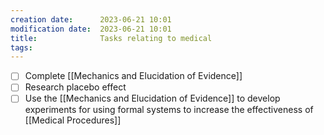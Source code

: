 ```yaml
---
creation date:		2023-06-21 10:01
modification date:	2023-06-21 10:01
title: 				Tasks relating to medical
tags:
---
```

- [ ] Complete [[Mechanics and Elucidation of Evidence]]
- [ ] Research placebo effect
- [ ] Use the [[Mechanics and Elucidation of Evidence]] to develop experiments for using formal systems to increase the effectiveness of  [[Medical Procedures]]